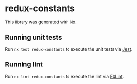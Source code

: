 # redux-constants

This library was generated with [Nx](https://nx.dev).

## Running unit tests

Run `nx test redux-constants` to execute the unit tests via [Jest](https://jestjs.io).

## Running lint

Run `nx lint redux-constants` to execute the lint via [ESLint](https://eslint.org/).
